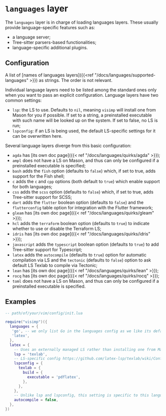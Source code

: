 # `languages` layer

The `languages` layer is in charge of loading languages layers. These usually
provide language-specific features such as:

- a language server;
- Tree-sitter parsers-based functionalities;
- language-specific additional plugins.

## Configuration

A list of [names of languages layers]({{<ref
"/docs/languages/supported-languages" >}}) as strings. The order is not relevant.

Individual language layers need to be listed among the standard ones only when
you want to pass an explicit configuration. Language layers have two common
settings:

- `lsp`: the LS to use. Defaults to `nil`, meaning `visimp` will install one
  from Mason for you if possible. If set to a string, a preinstalled executable
  with such name will be looked up on the system. If set to false, no LS is run;
- `lspconfig`: if an LS is being used, the default LS-specific settings for it
  can be overwritten here.

Several language layers diverge from this basic configuration:

- `agda` has [its own doc page]({{< ref "/docs/languages/quirks/agda" >}});
- `ampl` does not have a LS on Mason, and thus can only be configured if
  a preinstalled executable is specified;
- `bash` adds the `fish` option (defaults to `false`) which, if set to true,
  adds support for the Fish shell;
- `c` adds the `c` and `cpp` options (both default to `true`) which enable
  support for both languages;
- `css` adds the `scss` option (defaults to `false`) which, if set to true,
  adds Tree-sitter support for SCSS;
- `dart` adds the `flutter` boolean option (defaults to `false`) and the
  `flutterconfig` table option for integration with the Flutter framework;
- `gleam` has [its own doc page]({{< ref "/docs/languages/quirks/gleam" >}});
- `hcl` adds the `terraform` boolean option (defaults to `true`) to indicate
  whether to use or disable the Terraform LS;
- `idris` has [its own doc page]({{< ref "/docs/languages/quirks/idris" >}});
- `javascript` adds the `typescript` boolean option (defaults to `true`) to
  add Tree-sitter support for Typescript;
- `latex` adds the `autocompile` (defaults to `true`) option for automatic
  compilation via LS and the `tectonic` (defaults to `false`) option to ask
  default LS Texlab to compile via Tectonic;
- `lean` has [its own doc page]({{< ref "/docs/languages/quirks/lean" >}});
- `rocq` has [its own doc page]({{< ref "/docs/languages/quirks/rocq" >}});
- `toml` does not have a LS on Mason, and thus can only be configured
  if a preinstalled executable is specified.

## Examples

```lua
-- path/of/your/vim/config/init.lua

require("visimp")({
  languages = {
   'go', -- we only list Go in the languages config as we like its defaults
   'latex',
  },
  latex = {
    -- Uses an externally managed LS rather than installing one from Mason
    lsp = 'texlab',
    -- LS-specific config https://github.com/latex-lsp/texlab/wiki/Configuration
    lspconfig = {
      texlab = {
        build = {
          executable = 'pdflatex',
        },
      },
    },
    -- Unlike lsp and lspconfig, this setting is specific to this language layer
    autocompile = false,
  },
})
```
